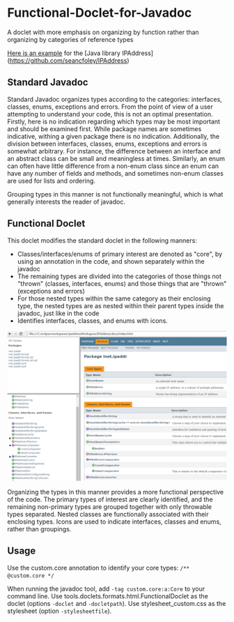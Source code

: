 # Functional-Doclet-for-Javadoc
A doclet with more emphasis on organizing by function rather than organizing by categories of reference types

[Here is an example](https://seancfoley.github.io/IPAddress/IPAddress/apidocs/) for the [Java library IPAddress] (https://github.com/seancfoley/IPAddress)

## Standard Javadoc
Standard Javadoc organizes types according to the categories: interfaces, classes, enums, exceptions and errors.  From the point of view of a user attempting to understand your code, this is not an optimal presentation.  Firstly, here is no indication regarding which types may be most important and should be examined first.  While package names are sometimes indicative, withing a given package there is no indication.  Additionally, the division between interfaces, classes, enums, exceptions and errors is somewhat arbitrary.  For instance, the difference between an interface and an abstract class can be small and meaningless at times.  Similarly, an enum can often have little difference from a non-enum class since an enum can have any number of fields and methods, and sometimes non-enum classes are used for lists and ordering. 

Grouping types in this manner is not functionally meaningful, which is what generally interests the reader of javadoc.  

## Functional Doclet
This doclet modifies the standard doclet in the following manners:
* Classes/interfaces/enums of primary interest are denoted as "core", by using an annotation in the code, and shown separately within the javadoc
* The remaining types are divided into the categories of those things not "thrown" (classes, interfaces, enums) and those things that are "thrown" (exceptions and errors)
* For those nested types within the same category as their enclosing type, the nested types are as nested within their parent types inside the javadoc, just like in the code
* Identifies interfaces, classes, and enums with icons.

![sample](https://github.com/seancfoley/Functional-Doclet-for-Javadoc/blob/master/Functional%20Doclet%20for%20Javadoc/sample.png)

Organizing the types in this manner provides a more functional perspective of the code.  The primary types of interest are clearly identified, and the remaining non-primary types are grouped together with only throwable types separated.  Nested classes are functionally associated with their enclosing types.  Icons are used to indicate interfaces, classes and enums, rather than groupings.

## Usage

 Use the custom.core annotation to identify your core types:
`/**
   @custom.core
  */`

When running the javadoc tool, add `-tag custom.core:a:Core` to your command line.  Use tools.doclets.formats.html.FunctionalDoclet as the doclet (options `-doclet` and `-docletpath`).  Use stylesheet_custom.css as the stylesheet (option `-stylesheetfile`).
